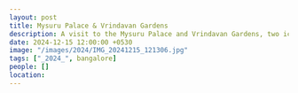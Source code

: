 ```yaml
---
layout: post
title: Mysuru Palace & Vrindavan Gardens
description: A visit to the Mysuru Palace and Vrindavan Gardens, two iconic landmarks in Mysuru, Karnataka.
date: 2024-12-15 12:00:00 +0530
image: "/images/2024/IMG_20241215_121306.jpg"
tags: ["_2024_", bangalore]
people: []
location: 
---
```

